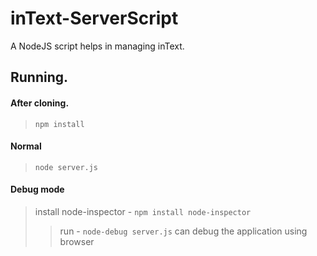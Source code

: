 # inText-ServerScript
A NodeJS script helps in managing inText.


## Running.

#### After cloning.
> `npm install`

#### Normal
> `node server.js`

#### Debug mode
  > install node-inspector - `npm install node-inspector`
  >> run - `node-debug server.js`
  >> can debug the application using browser

